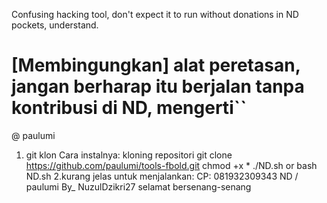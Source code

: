 Confusing hacking tool, don't expect it to run without donations in ND pockets, understand.
# [Membingungkan] alat peretasan, jangan berharap itu berjalan tanpa kontribusi di ND, mengerti``
@ paulumi
1. git klon Cara instalnya:
kloning repositori
git clone https://github.com/paulumi/tools-fbold.git
chmod +x *
./ND.sh or bash ND.sh
2.kurang jelas untuk menjalankan:
CP: 081932309343
ND / paulumi
By_ NuzulDzikri27
selamat bersenang-senang

